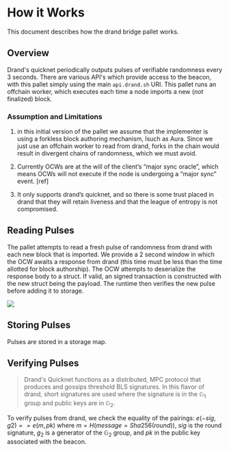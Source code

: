 # How it Works

This document describes how the drand bridge pallet works.

## Overview

Drand's quicknet periodically outputs pulses of verifiable randomness every 3 seconds. There are various API's which provide access to the beacon, with this pallet simply using the main `api.drand.sh` URI. This pallet runs an offchain worker, which executes each time a node imports a new (*not* finalized) block. 

### Assumption and Limitations

1. in this initial version of the pallet we assume that the implementer is using a forkless block authoring mechanism, Isuch as Aura. Since we just use an offchain worker to read from drand, forks in the chain would result in divergent chains of randomness, which we must avoid.

2. Currently OCWs are at the will of the client’s “major sync oracle”, which means OCWs will not execute if the node is undergoing a “major sync” event. [ref]

3. It only supports drand’s quicknet, and so there is some trust placed in drand that they will retain liveness and that the league of entropy is not compromised. 

## Reading Pulses

The pallet attempts to read a fresh pulse of randomness from drand with each new block that is imported. We provide a 2 second window in which the OCW awaits a response from drand (this time must be less than the time allotted for block authorship). The OCW attempts to deserialize the response body to a struct. If valid, an signed transaction is constructed with the new struct being the payload. The runtime then verifies the new pulse before adding it to storage.

![](./drand_ocw.png)

## Storing Pulses

Pulses are stored in a storage map.

## Verifying Pulses

> Drand's Quicknet functions as a distributed, MPC protocol that produces and gossips threshold BLS signatures. In this flavor of drand, short signatures are used where the signature is in the $\mathbb{G}_1$ group and public keys are in $\mathbb{G}_2$. 


To verify pulses from drand, we check the equality of the pairings: $e(-sig, g2) == e(m, pk)$  where $m = H(message = Sha256(round))$, $sig$ is the round signature, $g_2$ is a generator of the $\mathbb{G}_2$ group, and $pk$ in the public key associated with the beacon.
